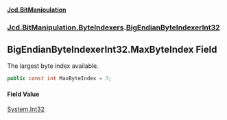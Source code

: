 ﻿#### [Jcd.BitManipulation](index.md 'index')

### [Jcd.BitManipulation.ByteIndexers](Jcd.BitManipulation.ByteIndexers.md 'Jcd.BitManipulation.ByteIndexers').[BigEndianByteIndexerInt32](Jcd.BitManipulation.ByteIndexers.BigEndianByteIndexerInt32.md 'Jcd.BitManipulation.ByteIndexers.BigEndianByteIndexerInt32')

## BigEndianByteIndexerInt32.MaxByteIndex Field

The largest byte index available.

```csharp
public const int MaxByteIndex = 3;
```

#### Field Value

[System.Int32](https://docs.microsoft.com/en-us/dotnet/api/System.Int32 'System.Int32')